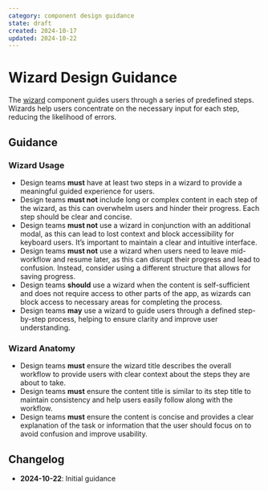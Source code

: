 ```yaml
---
category: component design guidance
state: draft
created: 2024-10-17
updated: 2024-10-22
---
```


# Wizard Design Guidance

The [wizard](https://clarity.design/documentation/wizard) component guides users through a series of predefined steps. Wizards help users concentrate on the necessary input for each step, reducing the likelihood of errors.

## Guidance

### Wizard Usage

- Design teams **must** have at least two steps in a wizard to provide a meaningful guided experience for users.
- Design teams **must not** include long or complex content in each step of the wizard, as this can overwhelm users and hinder their progress. Each step should be clear and concise.
- Design teams **must not** use a wizard in conjunction with an additional modal, as this can lead to lost context and block accessibility for keyboard users. It’s important to maintain a clear and intuitive interface.
- Design teams **must not** use a wizard when users need to leave mid-workflow and resume later, as this can disrupt their progress and lead to confusion. Instead, consider using a different structure that allows for saving progress.
- Design teams **should** use a wizard when the content is self-sufficient and does not require access to other parts of the app, as wizards can block access to necessary areas for completing the process.
- Design teams **may** use a wizard to guide users through a defined step-by-step process, helping to ensure clarity and improve user understanding.

### Wizard Anatomy

- Design teams **must** ensure the wizard title describes the overall workflow to provide users with clear context about the steps they are about to take.
- Design teams **must** ensure the content title is similar to its step title to maintain consistency and help users easily follow along with the workflow.
- Design teams **must** ensure the content is concise and provides a clear explanation of the task or information that the user should focus on to avoid confusion and improve usability.

## Changelog

- **2024-10-22**: Initial guidance
